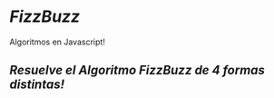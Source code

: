 # **_FizzBuzz_**

Algoritmos en Javascript!

## **_Resuelve el Algoritmo FizzBuzz de 4 formas distintas!_**
